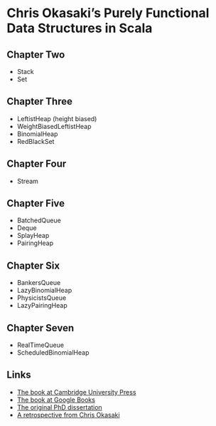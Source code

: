 Chris Okasaki’s Purely Functional Data Structures in Scala
==========================================================

Chapter Two
-----------

* Stack
* Set

Chapter Three
-------------

* LeftistHeap (height biased)
* WeightBiasedLeftistHeap
* BinomialHeap
* RedBlackSet

Chapter Four
------------

* Stream

Chapter Five
------------

* BatchedQueue
* Deque
* SplayHeap
* PairingHeap

Chapter Six
-----------

* BankersQueue
* LazyBinomialHeap
* PhysicistsQueue
* LazyPairingHeap

Chapter Seven
-------------

* RealTimeQueue
* ScheduledBinomialHeap

Links
-----

* [The book at Cambridge University Press](www.cambridge.org/9780521663502)
* [The book at Google Books](http://books.google.com/books?id=SxPzSTcTalAC)
* [The original PhD dissertation](http://www.cs.cmu.edu/~rwh/theses/okasaki.pdf)
* [A retrospective from Chris Okasaki](http://okasaki.blogspot.com/2008/02/ten-years-of-purely-functional-data.html)
